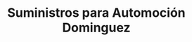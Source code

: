 ---
title: "Suministros para Automoción Dominguez"
url: /toledo/suministros-para-automocion-dominguez/
shop: Autoteile
---